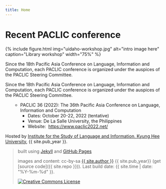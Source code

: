 ```yaml
---
title: Home
---
```


# Recent PACLIC conference

{% include figure.html img="uidaho-workshop.jpg" alt="intro image here" caption="Library workshop" width="75%" %}

Since the 18th Pacific Asia Conference on Language, Information and Computation, each PACLIC conference is organized under the auspices of the PACLIC Steering Committee.

 <div class="entry-content">
                            <p>Since the 18th Pacific Asia Conference on Language, Information and Computation, each PACLIC conference is organized under the auspices of the PACLIC Steering Committee.</p>
                            <ul>
                                <li style="list-style-type: none;">
                                    <ul>
                                        <li>
                                            PACLIC 36 (2022): The 36th Pacific Asia Conference on Language, Information and Computation
                                            <ul>
                                                <li>Dates: October 20-22, 2022 (tentative)</li>
                                                <li>Venue: De La Salle University, the Philippines</li>
                                                <li>
                                                    Website: 
                                                    <a href="https://www.paclic2022.net/" target="_blank" rel="noopener">https://www.paclic2022.net/</a>
                                                </li>
                                            </ul>
                                        </li>
                                    </ul>
                                </li>
                            </ul>
                        </div>



Hosted by [Institute for the Study of Language and Information, Kyung Hee University]([http://www.lib.uidaho.edu/](http://isli.khu.ac.kr)), {{ site.pub_year }}.
 
> built using [Jekyll](https://jekyllrb.com/) and [GitHub Pages](https://pages.github.com/)
>
> images and content: cc-by-sa <a href="https://github.com/{{ site.github_username }}">{{ site.author }}</a> {{ site.pub_year}} (get [source code]({{ site.repo }})).
> Last build date: {{ site.time | date: "%Y-%m-%d" }}.
>
> <a href="http://creativecommons.org/licenses/by-sa/4.0/" rel="license"><img style="border-width: 0;" src="https://i.creativecommons.org/l/by-sa/4.0/88x31.png" alt="Creative Commons License" /></a>
